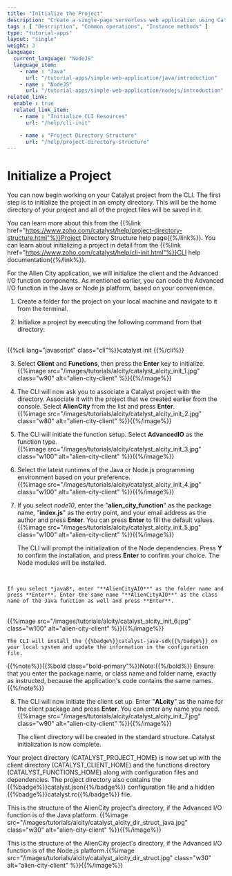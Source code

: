 ```yaml
---
title: "Initialize the Project"
description: "Create a single-page serverless web application using Catalyst Advanced I/O Function and Catalyst Data Store that allows you to report or look up alien encounters in a city."
tags : [ "Description", "Common operations", "Instance methods" ]
type: "tutorial-apps"
layout: "single"
weight: 3
language:
  current_language: "NodeJS"
  language_item:
    - name : "Java"
      url: "/tutorial-apps/simple-web-application/java/introduction"
    - name : "NodeJS"
      url: "/tutorial-apps/simple-web-application/nodejs/introduction"
related_link:
  enable : true
  related_link_item:
    - name : "Initialize CLI Resources"
      url: "/help/cli-init"

    - name : "Project Directory Structure"
      url: "/help/project-directory-structure"
---
```






# Initialize a Project

You can now begin working on your Catalyst project from the CLI. The first step is to initialize the project in an empty directory. This will be the home directory of your project and all of the project files will be saved in it.

You can learn more about this from the {{%link href="https://www.zoho.com/catalyst/help/project-directory-structure.html"%}}Project Directory Structure help page{{%/link%}}. You can learn about initializing a project in detail from the {{%link href="https://www.zoho.com/catalyst/help/cli-init.html"%}}CLI help documentation{{%/link%}}.

For the Alien City application, we will initialize the client and the Advanced I/O function components. As mentioned earlier, you can code the Advanced I/O function in the Java or Node.js platform, based on your convenience. 

1. Create a folder for the project on your local machine and navigate to it from the terminal. 

2. Initialize a project by executing the following command from that directory:
<br/>
{{%cli lang="javascript" class="cli"%}}catalyst init {{%/cli%}}

3. Select **Client** and **Functions**, then press the **Enter** key to initialize. 
\
{{%image src="/images/tutorials/alcity/catalyst_alcity_init_1.jpg" class="w90" alt="alien-city-client" %}}{{%/image%}}

4. The CLI will now ask you to associate a Catalyst project with the directory. Associate it with the project that we created earlier from the console. Select **AlienCity** from the list and press **Enter**.
\
{{%image src="/images/tutorials/alcity/catalyst_alcity_init_2.jpg" class="w80" alt="alien-city-client" %}}{{%/image%}}

5. The CLI will initiate the function setup. Select **AdvancedIO** as the function type.
\
{{%image src="/images/tutorials/alcity/catalyst_alcity_init_3.jpg" class="w100" alt="alien-city-client" %}}{{%/image%}}

6. Select the latest runtimes of the Java or Node.js programming environment based on your preference.
\
{{%image src="/images/tutorials/alcity/catalyst_alcity_init_4.jpg" class="w100" alt="alien-city-client" %}}{{%/image%}}

7. If you select *node10*, enter the "**alien_city_function**" as the package name, "**index.js**" as the entry point, and your email address as the author and press **Enter**. You can press **Enter** to fill the default values. 
\
{{%image src="/images/tutorials/alcity/catalyst_alcity_init_5.jpg" class="w100" alt="alien-city-client" %}}{{%/image%}}


    The CLI will prompt the initialization of the Node dependencies. Press **Y** to confirm the installation, and press **Enter** to confirm your choice. The Node modules will be installed.
<br/>

    If you select *java8*, enter "**AlienCityAIO**" as the folder name and press **Enter**. Enter the same name "**AlienCityAIO**" as the class name of the Java function as well and press **Enter**.
\
{{%image src="/images/tutorials/alcity/catalyst_alcity_init_6.jpg" class="w100" alt="alien-city-client" %}}{{%/image%}}

    The CLI will install the {{%badge%}}catalyst-java-sdk{{%/badge%}} on your local system and update the information in the configuration file.

{{%note%}}{{%bold class="bold-primary"%}}Note:{{%/bold%}} Ensure that you enter the package name, or class name and folder name, exactly as instructed, because the application's code contains the same names.{{%/note%}}

8. The CLI will now initiate the client set up. Enter "**ALcity**" as the name for the client package and press **Enter**. You can enter any name you need.
\
{{%image src="/images/tutorials/alcity/catalyst_alcity_init_7.jpg" class="w90" alt="alien-city-client" %}}{{%/image%}}

    The client directory will be created in the standard structure. Catalyst initialization is now complete. 

Your project directory (CATALYST_PROJECT_HOME) is now set up with the client directory (CATALYST_CLIENT_HOME) and the functions directory (CATALYST_FUNCTIONS_HOME) along with configuration files and dependencies. The project directory also contains the {{%badge%}}catalyst.json{{%/badge%}} configuration file and a hidden {{%badge%}}catalyst.rc{{%/badge%}} file. 

This is the structure of the AlienCity project's directory, if the Advanced I/O function is of the Java platform.
{{%image src="/images/tutorials/alcity/catalyst_alcity_dir_struct_java.jpg" class="w30" alt="alien-city-client" %}}{{%/image%}}

This is the structure of the AlienCity project's directory, if the Advanced I/O function is of the Node.js platform.{{%image src="/images/tutorials/alcity/catalyst_alcity_dir_struct.jpg" class="w30" alt="alien-city-client" %}}{{%/image%}}

